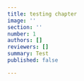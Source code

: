 ```yaml
---
title: testing chapter
image: ''
section: ''
number: 1
authors: []
reviewers: []
summary: Test
published: false

---
```

